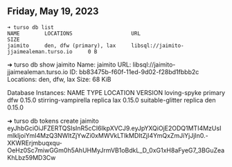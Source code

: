 ## Friday, May 19, 2023

```
➜ turso db list
NAME        LOCATIONS                   URL                                        SIZE
jaimito     den, dfw (primary), lax     libsql://jaimito-jjaimealeman.turso.io     0 B
```
➜ turso db show jaimito
Name:           jaimito
URL:            libsql://jaimito-jjaimealeman.turso.io
ID:             bb83475b-f60f-11ed-9d02-f28bd1fbbb2c
Locations:      den, dfw, lax
Size:           68 KiB

Database Instances:
NAME                    TYPE        LOCATION     VERSION
loving-spyke            primary     dfw          0.15.0
stirring-vampirella     replica     lax          0.15.0
suitable-glitter        replica     den          0.15.0


➜ turso db tokens create jaimito
eyJhbGciOiJFZERTQSIsInR5cCI6IkpXVCJ9.eyJpYXQiOjE2ODQ1MTI4MzUsImlkIjoiYmI4MzQ3NWItZjYwZi0xMWVkLTlkMDItZjI4YmQxZmJiYjJjIn0.-XKWRErjmbuqxqu-OeHz0Sc7miwGGm0h5AhUHMyJrmVB1oBdkL_D_0xG1xH8aFyeG7_3BGuZeaKhLbz59MD3Cw
